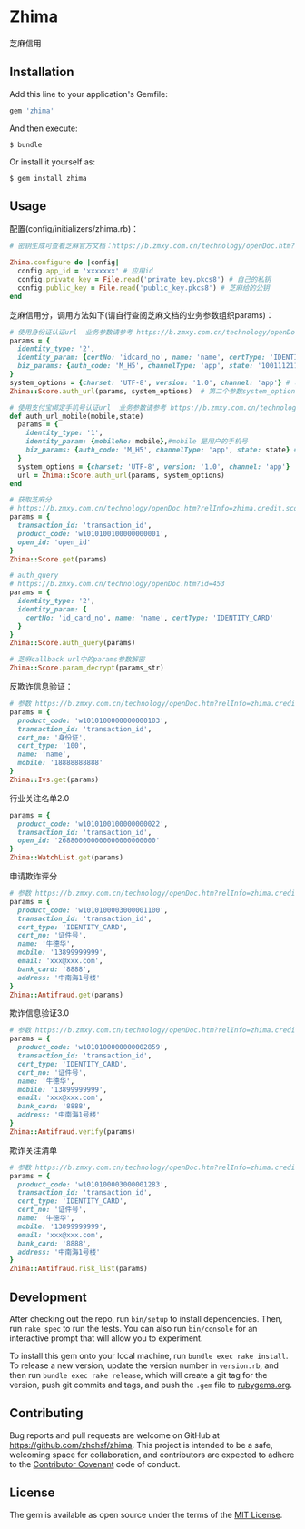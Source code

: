 # Zhima

芝麻信用

## Installation

Add this line to your application's Gemfile:

```ruby
gem 'zhima'
```

And then execute:

    $ bundle

Or install it yourself as:

    $ gem install zhima

## Usage
配置(config/initializers/zhima.rb)：
```ruby
# 密钥生成可查看芝麻官方文档：https://b.zmxy.com.cn/technology/openDoc.htm?relInfo=RSA_INFO_DOC

Zhima.configure do |config|
  config.app_id = 'xxxxxxx' # 应用id
  config.private_key = File.read('private_key.pkcs8') # 自己的私钥
  config.public_key = File.read('public_key.pkcs8') # 芝麻给的公钥
end
```

芝麻信用分，调用方法如下(请自行查阅芝麻文档的业务参数组织params)：
```ruby
# 使用身份证认证url  业务参数请参考 https://b.zmxy.com.cn/technology/openDoc.htm?relInfo=zhima.auth.info.authorize@1.0@1.3
params = {
  identity_type: '2',
  identity_param: {certNo: 'idcard_no', name: 'name', certType: 'IDENTITY_CARD'},
  biz_params: {auth_code: 'M_H5', channelType: 'app', state: '100111211'}
}
system_options = {charset: 'UTF-8', version: '1.0', channel: 'app'} # 可省略，默认为这些参数
Zhima::Score.auth_url(params, system_options)  # 第二个参数system_options传入芝麻需要的系统参数，不传亦可（下同，省略）

# 使用支付宝绑定手机号认证url  业务参数请参考 https://b.zmxy.com.cn/technology/openDoc.htm?relInfo=zhima.auth.info.authorize@1.0@1.3
def auth_url_mobile(mobile,state)
  params = {
    identity_type: '1',
    identity_param: {mobileNo: mobile},#mobile 是用户的手机号
    biz_params: {auth_code: 'M_H5', channelType: 'app', state: state} #state是商户自定义的数据,页面授权接口会原样把这个数据返回个商户
  }
  system_options = {charset: 'UTF-8', version: '1.0', channel: 'app'}
  url = Zhima::Score.auth_url(params, system_options)  
end

# 获取芝麻分
# https://b.zmxy.com.cn/technology/openDoc.htm?relInfo=zhima.credit.score.get@1.0@1.4&relType=API_DOC&type=API_INFO_DOC&LEFT_MENU_MODEnull#Seq_1
params = {
  transaction_id: 'transaction_id',
  product_code: 'w1010100100000000001',
  open_id: 'open_id'
}
Zhima::Score.get(params)

# auth_query
# https://b.zmxy.com.cn/technology/openDoc.htm?id=453
params = {
  identity_type: '2',
  identity_param: {
    certNo: 'id_card_no', name: 'name', certType: 'IDENTITY_CARD'
  }
}
Zhima::Score.auth_query(params)

# 芝麻callback url中的params参数解密
Zhima::Score.param_decrypt(params_str)
```

反欺诈信息验证：
```ruby
# 参数 https://b.zmxy.com.cn/technology/openDoc.htm?relInfo=zhima.credit.ivs.detail.get@1.0@1.2&relType=API_DOC&type=API_INFO_DOC&LEFT_MENU_MODEnull
params = {
  product_code: 'w1010100000000000103',
  transaction_id: 'transaction_id',
  cert_no: '身份证',
  cert_type: '100',
  name: 'name',
  mobile: '18888888888'
}
Zhima::Ivs.get(params)
```

行业关注名单2.0
```ruby
params = {
  product_code: 'w1010100100000000022',
  transaction_id: 'transaction_id',
  open_id: '268800000000000000000000'
}
Zhima::WatchList.get(params)
```

申请欺诈评分
```ruby
# 参数 https://b.zmxy.com.cn/technology/openDoc.htm?relInfo=zhima.credit.antifraud.score.get@1.0@1.1&relType=API_DOC&LEFT_MENU_MODE=null&view_mode=null
params = {
  product_code: 'w1010100003000001100',
  transaction_id: 'transaction_id',
  cert_type: 'IDENTITY_CARD',
  cert_no: '证件号',
  name: '牛德华',
  mobile: '13899999999',
  email: 'xxx@xxx.com',
  bank_card: '8888',
  address: '中南海1号楼'
}
Zhima::Antifraud.get(params)
```

欺诈信息验证3.0
```ruby
# 参数 https://b.zmxy.com.cn/technology/openDoc.htm?relInfo=zhima.credit.antifraud.verify@1.0@1.1&relType=API_DOC&LEFT_MENU_MODE=null&view_mode=null
params = {
  product_code: 'w1010100000000002859',
  transaction_id: 'transaction_id',
  cert_type: 'IDENTITY_CARD',
  cert_no: '证件号',
  name: '牛德华',
  mobile: '13899999999',
  email: 'xxx@xxx.com',
  bank_card: '8888',
  address: '中南海1号楼'
}
Zhima::Antifraud.verify(params)
```

欺诈关注清单
```ruby
# 参数 https://b.zmxy.com.cn/technology/openDoc.htm?relInfo=zhima.credit.antifraud.risk.list@1.0@1.0&relType=API_DOC&LEFT_MENU_MODE=null&view_mode=null
params = {
  product_code: 'w1010100003000001283',
  transaction_id: 'transaction_id',
  cert_type: 'IDENTITY_CARD',
  cert_no: '证件号',
  name: '牛德华',
  mobile: '13899999999',
  email: 'xxx@xxx.com',
  bank_card: '8888',
  address: '中南海1号楼'
}
Zhima::Antifraud.risk_list(params)
```

## Development

After checking out the repo, run `bin/setup` to install dependencies. Then, run `rake spec` to run the tests. You can also run `bin/console` for an interactive prompt that will allow you to experiment.

To install this gem onto your local machine, run `bundle exec rake install`. To release a new version, update the version number in `version.rb`, and then run `bundle exec rake release`, which will create a git tag for the version, push git commits and tags, and push the `.gem` file to [rubygems.org](https://rubygems.org).

## Contributing

Bug reports and pull requests are welcome on GitHub at https://github.com/zhchsf/zhima. This project is intended to be a safe, welcoming space for collaboration, and contributors are expected to adhere to the [Contributor Covenant](http://contributor-covenant.org) code of conduct.


## License

The gem is available as open source under the terms of the [MIT License](http://opensource.org/licenses/MIT).
